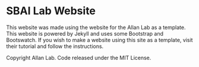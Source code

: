 # SBAI Lab Website

This website was made using the website for the Allan Lab as a template. This website is powered by Jekyll and uses some Bootstrap and Bootswatch. If you wish to make a website using this site as a template, visit their tutorial and follow the instructions.

Copyright Allan Lab. Code released under the MIT License.

